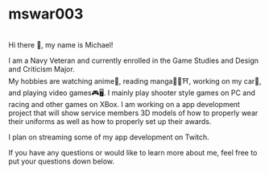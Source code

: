 # mswar003
<br />
Hi there 👋, my name is Michael!

I am a Navy Veteran and currently enrolled in the Game Studies and Design and Criticism Major.<br />
My hobbies are watching anime🥷, reading manga🗾🏯⛩️, working on my car🚗, and playing video games🎮🖥️.
I mainly play shooter style games on PC and racing and other games on XBox.
I am working on a app development project that will show service members 3D models of how to properly 
wear their uniforms as well as how to properly set up their awards.<br/>

I plan on streaming some of my app development on Twitch.<br />

If you have any questions or would like to learn more about me, feel free to put your questions down below.

